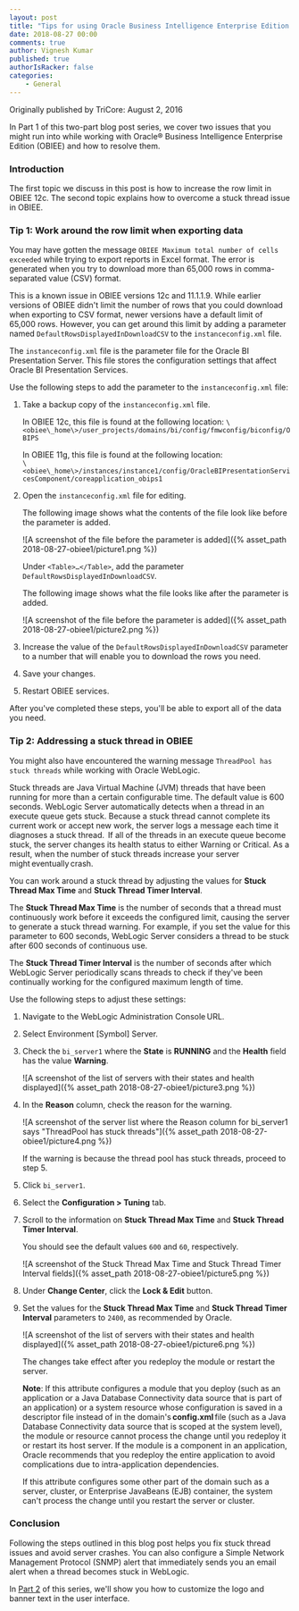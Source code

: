 ```yaml
---
layout: post
title: "Tips for using Oracle Business Intelligence Enterprise Edition: Part 1"
date: 2018-08-27 00:00
comments: true
author: Vignesh Kumar
published: true
authorIsRacker: false
categories:
    - General
---
```


Originally published by TriCore: August 2, 2016

In Part 1 of this two-part blog post series, we cover two issues that you
might run into while working with Oracle&reg; Business Intelligence Enterprise
Edition (OBIEE) and how to resolve them.

<!-- more -->

### Introduction  

The first topic we discuss in this post is how to increase the row limit in
OBIEE 12c. The second topic explains how to overcome a stuck thread issue in
OBIEE.

### Tip 1: Work around the row limit when exporting data

You may have gotten the message `OBIEE Maximum total number of cells 
exceeded` while trying to export reports in Excel format. The error is
generated when you try to download more than 65,000 rows in comma-separated
value (CSV) format.

This is a known issue in OBIEE versions 12c and 11.1.1.9. While earlier
versions of OBIEE didn't limit the number of rows that you could
download when exporting to CSV format, newer versions have a default limit of
65,000 rows. However, you can get around this limit by adding a parameter named
`DefaultRowsDisplayedInDownloadCSV` to the `instanceconfig.xml` file.

The `instanceconfig.xml` file is the parameter file for the Oracle BI
Presentation Server. This file stores the configuration settings that affect
Oracle BI Presentation Services.

Use the following steps to add the parameter to the `instanceconfig.xml`
file:

1. Take a backup copy of the `instanceconfig.xml` file.

    In OBIEE 12c, this file is found at the following location:
    `\<obiee\_home\>/user_projects/domains/bi/config/fmwconfig/biconfig/OBIPS`

    In OBIEE 11g, this file is found at the following location:  
    `\<obiee\_home\>/instances/instance1/config/OracleBIPresentationServicesComponent/coreapplication_obips1`

2. Open the `instanceconfig.xml` file for editing.

    The following image shows what the contents of the file look like before
    the parameter is added.

    ![A screenshot of the file before the parameter is
    added]({% asset_path 2018-08-27-obiee1/picture1.png %})

    Under `<Table>…</Table>`, add the parameter
    `DefaultRowsDisplayedInDownloadCSV`.

    The following image shows what the file looks like after the parameter is
    added.

    ![A screenshot of the file before the parameter is
    added]({% asset_path 2018-08-27-obiee1/picture2.png %})

3. Increase the value of the `DefaultRowsDisplayedInDownloadCSV` parameter to
   a number that will enable you to download the rows you need.
4. Save your changes.
5. Restart OBIEE services.

After you've completed these steps, you'll be able to export all of the data
you need.

### Tip 2: Addressing a stuck thread in OBIEE

You might also have encountered the warning message `ThreadPool has stuck
threads` while working with Oracle WebLogic.

Stuck threads are Java Virtual Machine (JVM) threads that have been running
for more than a certain configurable time. The default value is 600 seconds.
WebLogic Server automatically detects when a thread in an execute queue gets
stuck. Because a stuck thread cannot complete its current work or accept new
work, the server logs a message each time it diagnoses a stuck thread. 
If all of the threads in an execute queue become stuck, the server changes its
health status to either Warning or Critical. As a result, when the number
of stuck threads increase your server might eventually crash.

You can work around a stuck thread by adjusting the values for **Stuck Thread
Max Time** and **Stuck Thread Timer Interval**.

The **Stuck Thread Max Time** is the number of seconds that a thread must
continuously work before it exceeds the configured limit, causing the
server to generate a stuck thread warning. For example, if you set the
value for this parameter to 600 seconds, WebLogic Server considers a thread
to be stuck after 600 seconds of continuous use.

The **Stuck Thread Timer Interval** is the number of seconds after which
WebLogic Server periodically scans threads to check if they've been
continually working for the configured maximum length of time.

Use the following steps to adjust these settings:

1. Navigate to the WebLogic Administration Console URL.
2. Select Environment [Symbol] Server.
3. Check the `bi_server1` where the **State** is **RUNNING** and the
   **Health** field has the value **Warning**.

    ![A screenshot of the list of servers with their states and health
    displayed]({% asset_path 2018-08-27-obiee1/picture3.png %})

4. In the **Reason** column, check the reason for the warning.

    ![A screenshot of the server list where the Reason column for bi_server1
    says "ThreadPool has stuck threads"]({% asset_path 2018-08-27-obiee1/picture4.png %})

    If the warning is because the thread pool has stuck threads,
    proceed to step 5.

5. Click `bi_server1`.

6. Select the **Configuration > Tuning** tab.
7. Scroll to the information on **Stuck Thread Max Time** and **Stuck Thread
   Timer Interval**.

    You should see the default values `600` and `60`, respectively.

    ![A screenshot of the Stuck Thread Max Time and Stuck Thread
    Timer Interval fields]({% asset_path 2018-08-27-obiee1/picture5.png %})

8. Under **Change Center**, click the **Lock & Edit** button.
9. Set the values for the **Stuck Thread Max Time** and **Stuck Thread
   Timer Interval** parameters to `2400`, as recommended by Oracle.

    ![A screenshot of the list of servers with their states and health
    displayed]({% asset_path 2018-08-27-obiee1/picture6.png %})

    The changes take effect after you redeploy the module or restart the
    server.

    **Note**: If this attribute configures a module that you deploy (such as an
    application or a Java Database Connectivity data source that is part of an
    application) or a system resource whose configuration is saved in a
    descriptor file instead of in the domain's **config.xml** file (such as a
    Java Database Connectivity data source that
    is scoped at the system level), the module or resource cannot process
    the change until you redeploy it or restart its host server. If the module
    is a component in an application, Oracle recommends that you redeploy the
    entire application to avoid complications due to intra-application
    dependencies.

    If this attribute configures some other part of the domain such as a
    server, cluster, or Enterprise JavaBeans (EJB) container, the system can't
    process the change until you restart the server or cluster.

### Conclusion

Following the steps outlined in this blog post helps you fix stuck thread
issues and avoid server crashes. You can also configure a Simple Network
Management Protocol (SNMP) alert that immediately sends you an email alert
when a thread becomes stuck in WebLogic.

In [Part 2](https://developer.rackspace.com/blog/obiee2/) of this series,
we'll show you how to customize the logo and banner text in the user interface.
